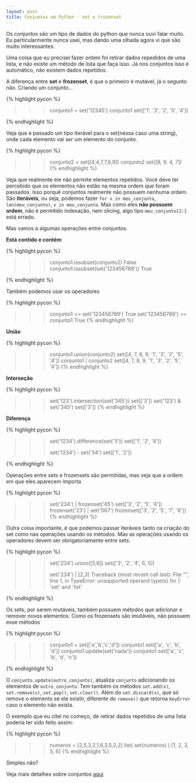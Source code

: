 ```yaml
---
layout: post
title: Conjuntos em Python - set e frozenset
---
```


Os conjuntos são um tipo de dados do python que nunca ouvi falar muito. Eu particularmente nunca usei, mas dando uma olhada agora vi que são muito interessantes.

Uma coisa que eu precisei fazer ontem foi retirar dados repedidos de uma lista, e não existe um método de lista que faça isso. Já nos conjuntos isso é automático, não existem dados repetidos.

A diferença entre <b>set</b> e <b>frozenset</b>, é que o primeiro é mutável, já o segunto não.
Criando um conjunto...

{% highlight pycon %}
>>> conjunto1 = set('12345')
>>> conjunto1
set(['1', '3', '2', '5', '4'])
>>> 
{% endhighlight %}

Veja que é passado um tipo iterável para o set(nessa caso uma string), onde cada elemento vai ser um elemento do conjunto.
 
{% highlight pycon %}
>>> conjunto2 = set([4,4,7,7,8,9])
>>> conjunto2
set([8, 9, 4, 7])
{% endhighlight %}

Veja que realmente ele não permite elementos repetidos.
Você deve ter percebido que os elementos não estão na mesma ordem que foram passados. Isso porquê conjuntos realmente não possuem nenhuma ordem. São <b>iteráveis</b>, ou seja, podemos fazer `for x in meu_conjunto`, `len(meu_conjunto)`, `x in meu_conjunto`. Mas como eles <b>não possuem ordem</b>, não é permitido indexação, nem slicing, algo tipo `meu_conjunto[2:]` está errado.

Mas vamos a algumas operações entre conjuntos.

**Está contido e contém**

{% highlight pycon %}
>>> conjunto1.issubset(conjunto2)
False
>>> conjunto1.issubset(set('123456789'))
True
>>>
{% endhighlight %}

Também podemos usar os operadores

{% highlight pycon %}
>>> conjunto1 <= set('123456789')
True
>>> set('123456789') >= conjunto1
True
{% endhighlight %}

**União**

{% highlight pycon %}
>>> conjunto1.union(conjunto2)
set([4, 7, 8, 9, '1', '3', '2', '5', '4'])
>>> conjunto1 | conjunto2
set([4, 7, 8, 9, '1', '3', '2', '5', '4'])
{% endhighlight %}

**Interseção**

{% highlight pycon %}
>>> set('123').intersection(set('345'))
set(['3'])
>>> set('123') & set('345')
set(['3'])
{% endhighlight %}

**Diferença**

{% highlight pycon %}
>>> set('1234').difference(set('3'))
set(['1', '2', '4'])
>>> 
>>> set('1234') - set('34')
set(['1', '2'])
>>> 
{% endhighlight %}

Operações entre sets e frozensets são permitidas, mas veja que a ordem em que eles aparecem importa

{% highlight pycon %}
>>> set('234') | frozenset('45')
set(['3', '2', '5', '4'])
>>> frozenset('23') | set('567')
frozenset(['3', '2', '5', '7', '6'])
{% endhighlight %}

Outra coisa importante, é que podemos passar iteráveis tanto na criação do set como nas operações usando os métodos. Mas as operações usando os operadores devem ser obrigatoriamente entre sets:

{% highlight pycon %}
>>> set('234').union([5,6])
set(['3', '2', '4', 6, 5])
>>> 
>>> set('234') | [2,3]
Traceback (most recent call last):
  File "<stdin>", line 1, in <module>
TypeError: unsupported operand type(s) for |: 'set' and 'list'
>>> 
{% endhighlight %}

Os sets, por serem mutáveis, também possuem métodos que adicionar e remover novos elementos. Como os frozensets são imutáveis, não possuem esse métodos

{% highlight pycon %}
>>> conjunto1 = set(['a','b','c','d'])
>>> conjunto1
set(['a', 'c', 'b', 'd'])
>>> conjunto1.update(set('nada'))
>>> conjunto1
set(['a', 'c', 'b', 'd', 'n'])
>>> 
{% endhighlight %}

O `conjunto.update(outro_conjunto)`, atualiza `conjunto` adicionando os elementos de `outro_conjunto`. Tem também os métodos `set.add(x)`, `set.remove(x)`, `set.pop()`, `set.clear()`. Além do `set.discard(x)`, que só remove o elemento se ele existir, diferente do `remove()` que retorna `KeyError` caso o elemento não exista.

O exemplo que eu citei no começo, de retirar dados repetidos de uma lista poderia ter sido feito assim:

{% highlight pycon %}
>>> numeros = [2,5,3,2,1,6,3,5,2,2]
>>> list( set(numeros) )
[1, 2, 3, 5, 6]
{% endhighlight %}

Simples não?

Veja mais detalhes sobre conjuntos <a href="http://docs.python.org/lib/types-set.html">aqui</a>
